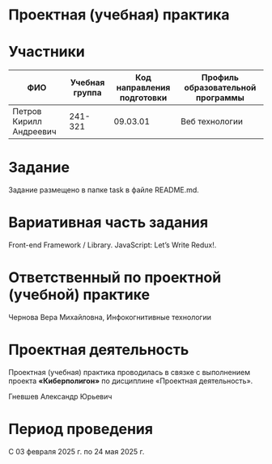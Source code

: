 # Проектная (учебная) практика

# Участники

| ФИО                     | Учебная группа | Код направления подготовки | Профиль образовательной программы |
| ----------------------- | -------------- | -------------------------- | --------------------------------- |
| Петров Кирилл Андреевич | 241-321        | 09.03.01                   | Веб технологии                    |

# Задание

Задание размещено в папке task в файле README.md.

# Вариативная часть задания

Front-end Framework / Library. JavaScript: Let’s Write Redux!.

# Ответственный по проектной (учебной) практике

Чернова Вера Михайловна, Инфокогнитивные технологии

# Проектная деятельность

Проектная (учебная) практика проводилась в связке с выполнением проекта **«Киберполигон»** по дисциплине «Проектная деятельность».

Гневшев Александр Юрьевич

# Период проведения

С 03 февраля 2025 г. по 24 мая 2025 г.
